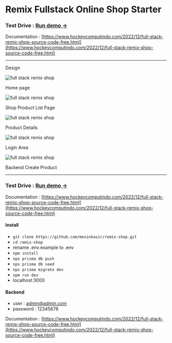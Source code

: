 # Remix Fullstack Online Shop Starter

### Test Drive : [Run demo →](https://websitedeveloper.pages.dev/)

Documentation : [https://www.hockeycomputindo.com/2022/12/full-stack-remix-shop-source-code-free.html](https://www.hockeycomputindo.com/2022/12/full-stack-remix-shop-source-code-free.html)


---------------------------

Design 

![full stack remix shop](ui/home.png)

Home page

![full stack remix shop](ui/shop.png)

Shop Product List Page

![full stack remix shop](ui/product.png)

Product Details

![full stack remix shop](ui/login.png)

Login Area

![full stack remix shop](ui/backend.png)

Backend Create Product


---------------------------

### Test Drive : [Run demo →](https://websitedeveloper.pages.dev/)

Documentation : [https://www.hockeycomputindo.com/2022/12/full-stack-remix-shop-source-code-free.html](https://www.hockeycomputindo.com/2022/12/full-stack-remix-shop-source-code-free.html)

####  Install 
- `git clone https://github.com/mesinkasir/remix-shop.git`
- `cd remix-shop`
- rename .env.example to .env
- `npm install`
- `npx prisma db push`
- `npx prisma db seed`
- `npx prisma migrate dev`
- `npm run dev`
- localhost:3000

#### Backend
- user : admin@admin.com
- password : 12345678


Documentation : [https://www.hockeycomputindo.com/2022/12/full-stack-remix-shop-source-code-free.html](https://www.hockeycomputindo.com/2022/12/full-stack-remix-shop-source-code-free.html)
